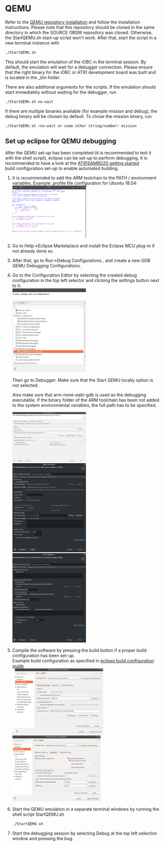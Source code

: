 # <a id="top"></a> <a name="qemu"></a> QEMU
Refer to the [QEMU repository installation](https://git.ksat-stuttgart.de/source/obc-qemu) and follow 
the installation instructions.
Please note that this repository should be cloned in the same directory in which the SOURCE OBSW repository was cloned.
Otherwise, the StartQEMU.sh start-up script won't work.
After that, start the script in a new terminal instance with
```sh
./StartQEMU.sh
```
This should start the emulation of the iOBC in the terminal session.
By default, the emulation will wait for a debugger connection.
Please ensure that the right binary for the iOBC or AT91 development board
was built and is located in the \_bin folder.

There are also additional arguments for the scripts.
If the emulation should start immediately without waiting for the debugger,
run
```sh
./StartQEMU.sh no-wait
```

If there are multiple binaries available (for example mission and debug),
the debug binary will be chosen by default. To chose the mission binary, run
```sh
./StartQEMU.sh <no-wait or some other string/number> mission
```

## Set up eclipse for QEMU debugging
After the QEMU set-up has been completed (it is recommended to test it with the shell script),
eclipse can be set-up to perform debugging. It is recommended to have a look at 
the [AT91SAM9G20 getting started](../sam9g20/README-at91.md#setting-up-eclipse-environment-for-build-targets)<br> build configuration set-up
to enable automated building.


1. It is recommended to add the ARM toolchain to the PATH / environment variables.
   Example .profile file configuration for Ubuntu 18.04: <br>
   <img src="./readme_img/qemu/PATH-setup.png" width="50%">
2. Go to Help->Eclipse Marketplace and install the Eclipse MCU plug-in if not already done so.
3. After that, go to Run->Debug Configurations.. and create a new GDB QEMU Debugging Configurations.
4. Go to the Configuration Editor by selecting the created debug configuration in the top left selector and clicking the
   settings button next to it. <br>
   <img src="./readme_img/qemu/qemu-launchcfg.png" width="50%">
   
   Then go to Debugger. Make sure that the  Start QEMU locally option is not selected.
   
   Also make sure that arm-none-eabi-gdb is used as the debugging executable. If the binary folder of the ARM toolchain has been not added to the system environmental variables, the full path has to be specified.
   
   <img src="./readme_img/qemu/qemu-main.png" width="50%"><br>
   <img src="./readme_img/qemu/qemu-debugger.png" width="50%"><br>
   <img src="./readme_img/qemu/qemu-startup.png" width="50%"><br>
5. Compile the software by pressing the build button if a proper build configuration has been set-up. <br>
   Example build configuration as specified in [eclipse build configuration guide](../sam9g20/README-at91.md#setting-up-eclipse-environment-for-build-targets)<br>: 
   <img src="./readme_img/qemu/build-config1.png" width="60%">
   <img src="./readme_img/qemu/build-config2.png" width="60%">

5. Start the QEMU emulation in a separate terminal windows by running the shell script StartQEMU.sh
   ```sh
   ./StartQEMU.sh
   ```
6. Start the debugging session by selecting Debug at the top left selection window and pressing the bug.
